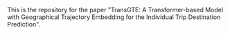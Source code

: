This is the repository for the paper "TransGTE: A Transformer-based Model with Geographical Trajectory Embedding for the Individual Trip Destination Prediction".
